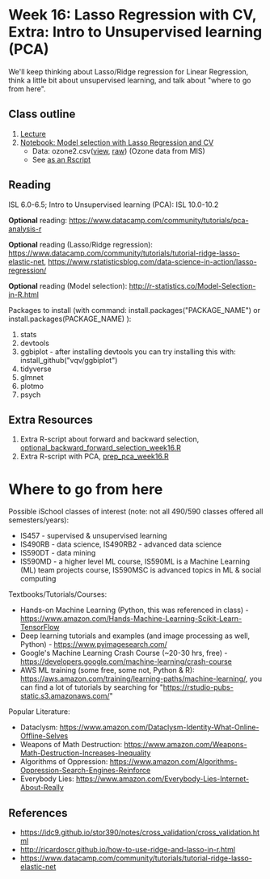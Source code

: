 # Week 16: Lasso Regression with CV, Extra: Intro to Unsupervised learning (PCA)

We'll keep thinking about Lasso/Ridge regression for Linear Regression, think a little bit about unsupervised learning, and talk about "where to go from here".


## Class outline

 1. [Lecture](lecture16_toupload.pdf)
 1. [Notebook: Model selection with Lasso Regression and CV](prep_model_selection_week16.ipynb)
	* Data:  ozone2.csv([view](ozone2.csv), [raw](https://raw.githubusercontent.com/jnaiman/is542_spring2020/master/week07/ozone2.csv)) (Ozone data from MIS)
    * See [as an Rscript](Rscripts/prep_model_selection_week16.R) 

	

## Reading

ISL 6.0-6.5; Intro to Unsupervised learning (PCA): ISL 10.0-10.2

**Optional** reading: https://www.datacamp.com/community/tutorials/pca-analysis-r

**Optional** reading (Lasso/Ridge regression): https://www.datacamp.com/community/tutorials/tutorial-ridge-lasso-elastic-net, https://www.rstatisticsblog.com/data-science-in-action/lasso-regression/

**Optional** reading (Model selection): http://r-statistics.co/Model-Selection-in-R.html

Packages to install (with command: install.packages("PACKAGE\_NAME") or install.packages(PACKAGE\_NAME) ):

 1. stats
 1. devtools
 1. ggbiplot - after installing devtools you can try installing this with: install_github("vqv/ggbiplot")
 1. tidyverse
 1. glmnet
 1. plotmo
 1. psych
 
## Extra Resources

 1. Extra R-script about forward and backward selection, [optional_backward_forward_selection_week16.R](Rscripts/optional_backward_forward_selection_week16.R)
 1. Extra R-script with PCA, [prep_pca_week16.R](Rscripts/prep_pca_week16.R)

 
# Where to go from here

Possible iSchool classes of interest (note: not all 490/590 classes offered all semesters/years):
 * IS457 - supervised & unsupervised learning  
 * IS490RB - data science, IS490RB2 - advanced data science
 * IS590DT - data mining
 * IS590MD - a higher level ML course, IS590ML is a Machine Learning (ML) team projects course, IS590MSC is advanced topics in ML & social computing

Textbooks/Tutorials/Courses:
 * Hands-on Machine Learning (Python, this was referenced in class) - https://www.amazon.com/Hands-Machine-Learning-Scikit-Learn-TensorFlow
 * Deep learning tutorials and examples (and image processing as well, Python) - https://www.pyimagesearch.com/
 * Google's Machine Learning Crash Course (~20-30 hrs, free) - https://developers.google.com/machine-learning/crash-course
 * AWS ML training (some free, some not, Python & R): https://aws.amazon.com/training/learning-paths/machine-learning/, you can find a lot of tutorials by searching for "https://rstudio-pubs-static.s3.amazonaws.com/"

Popular Literature:
 * Dataclysm: https://www.amazon.com/Dataclysm-Identity-What-Online-Offline-Selves
 * Weapons of Math Destruction: https://www.amazon.com/Weapons-Math-Destruction-Increases-Inequality
 * Algorithms of Oppression: https://www.amazon.com/Algorithms-Oppression-Search-Engines-Reinforce
 * Everybody Lies: https://www.amazon.com/Everybody-Lies-Internet-About-Really

## References
 
 * https://idc9.github.io/stor390/notes/cross_validation/cross_validation.html
 * http://ricardoscr.github.io/how-to-use-ridge-and-lasso-in-r.html
 * https://www.datacamp.com/community/tutorials/tutorial-ridge-lasso-elastic-net
